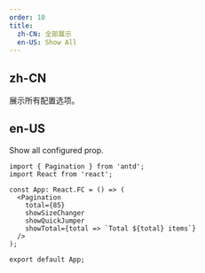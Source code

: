 ```yaml
---
order: 10
title:
  zh-CN: 全部展示
  en-US: Show All
---
```


## zh-CN

展示所有配置选项。

## en-US

Show all configured prop.

```tsx
import { Pagination } from 'antd';
import React from 'react';

const App: React.FC = () => (
  <Pagination
    total={85}
    showSizeChanger
    showQuickJumper
    showTotal={total => `Total ${total} items`}
  />
);

export default App;
```
